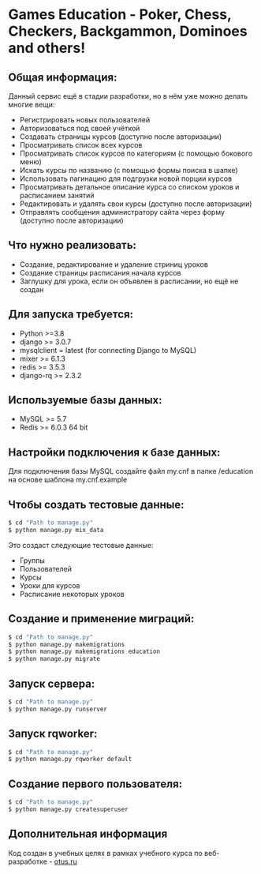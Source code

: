 #  Games Education - Poker, Chess, Checkers, Backgammon, Dominoes and others!

## Общая информация:
Данный сервис ещё в стадии разработки, но в нём уже можно делать многие вещи:
* Регистрировать новых пользователей  
* Авторизоваться под своей учёткой  
* Создавать страницы курсов (доступно после авторизации)  
* Просматривать список всех курсов  
* Просматривать список курсов по категориям (с помощью бокового меню)  
* Искать курсы по названию (с помощью формы поиска в шапке)  
* Использовать пагинацию для подгрузки новой порции курсов
* Просматривать детальное описание курса со списком уроков и расписанием занятий  
* Редактировать и удалять свои курсы (доступно после авторизации)
* Отправлять сообщения администратору сайта через форму (доступно после авторизации)

## Что нужно реализовать:
* Создание, редактирование и удаление стриниц уроков
* Создание страницы расписания начала курсов
* Заглушку для урока, если он объявлен в расписании, но ещё не создан

## Для запуска требуется:
* Python >=3.8
* django >= 3.0.7
* mysqlclient = latest (for connecting Django to MySQL)
* mixer >= 6.1.3
* redis >= 3.5.3
* django-rq >= 2.3.2


## Используемые базы данных:
* MySQL >= 5.7
* Redis >= 6.0.3 64 bit


## Настройки подключения к базе данных:
Для подключения базы MySQL создайте файл my.cnf в папке /education на основе шаблона my.cnf.example

## Чтобы создать тестовые данные:
```bash
$ cd "Path to manage.py"
$ python manage.py mix_data
```

Это создаст следующие тестовые данные:
* Группы
* Пользователей
* Курсы
* Уроки для курсов
* Расписание некоторых уроков
 
## Создание и применение миграций:
```bash
$ cd "Path to manage.py"
$ python manage.py makemigrations
$ python manage.py makemigrations education
$ python manage.py migrate
```

## Запуск сервера:
```bash
$ cd "Path to manage.py"
$ python manage.py runserver
```

## Запуск rqworker:
```bash
$ cd "Path to manage.py"
$ python manage.py rqworker default
```


## Создание первого пользователя:
```bash
$ cd "Path to manage.py"
$ python manage.py createsuperuser
``` 

## Дополнительная информация
Код создан в учебных целях в рамках учебного курса по веб-разработке - [otus.ru](https://otus.ru)
